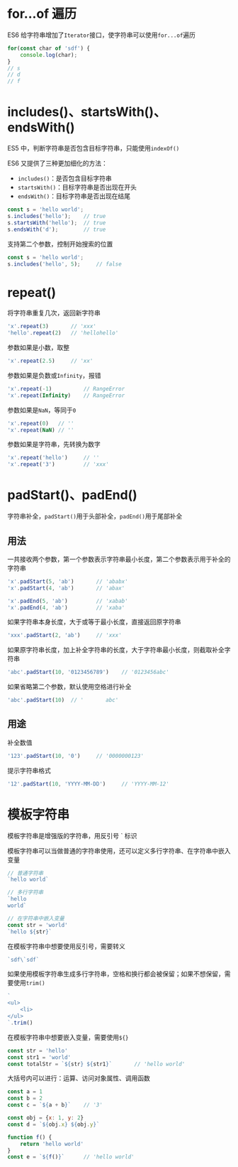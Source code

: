 # for...of 遍历

ES6 给字符串增加了`Iterator`接口，使字符串可以使用`for...of`遍历

```javascript
for(const char of 'sdf') {
    console.log(char);
}
// s
// d
// f
```

# includes()、startsWith()、endsWith()

ES5 中，判断字符串是否包含目标字符串，只能使用`indexOf()`

ES6 又提供了三种更加细化的方法：

- `includes()`：是否包含目标字符串
- `startsWith()`：目标字符串是否出现在开头
- `endsWith()`：目标字符串是否出现在结尾

```javascript
const s = 'hello world';
s.includes('hello');	// true
s.startsWith('hello');	// true
s.endsWith('d');		// true
```

支持第二个参数，控制开始搜索的位置

```javascript
const s = 'hello world';
s.includes('hello', 5);		// false
```

# repeat()

将字符串重复几次，返回新字符串

```javascript
'x'.repeat(3)		// 'xxx'
'hello'.repeat(2)	// 'hellohello'
```

参数如果是小数，取整

```javascript
'x'.repeat(2.5)		// 'xx'
```

参数如果是负数或`Infinity`，报错

```javascript
'x'.repeat(-1)			// RangeError
'x'.repeat(Infinity)	// RangeError
```

参数如果是`NaN`，等同于`0`

```javascript
'x'.repeat(0)	// ''
'x'.repeat(NaN)	// ''
```

参数如果是字符串，先转换为数字

```javascript
'x'.repeat('hello')		// ''
'x'.repeat('3')			// 'xxx'
```

# padStart()、padEnd()

字符串补全，`padStart()`用于头部补全，`padEnd()`用于尾部补全

## 用法

一共接收两个参数，第一个参数表示字符串最小长度，第二个参数表示用于补全的字符串

```javascript
'x'.padStart(5, 'ab')		// 'ababx'
'x'.padStart(4, 'ab')		// 'abax'

'x'.padEnd(5, 'ab')			// 'xabab'
'x'.padEnd(4, 'ab')			// 'xaba'
```

如果字符串本身长度，大于或等于最小长度，直接返回原字符串

```javascript
'xxx'.padStart(2, 'ab')		// 'xxx'
```

如果原字符串长度，加上补全字符串的长度，大于字符串最小长度，则截取补全字符串

```javascript
'abc'.padStart(10, '0123456789')	// '0123456abc'
```

如果省略第二个参数，默认使用空格进行补全

```javascript
'abc'.padStart(10)	// '       abc'
```

## 用途

补全数值

```javascript
'123'.padStart(10, '0')		// '0000000123'
```

提示字符串格式

```javascript
'12'.padStart(10, 'YYYY-MM-DD')		// 'YYYY-MM-12'
```

# 模板字符串

模板字符串是增强版的字符串，用反引号 ` 标识

模板字符串可以当做普通的字符串使用，还可以定义多行字符串、在字符串中嵌入变量

```javascript
// 普通字符串
`hello world`

// 多行字符串
`hello 
world`

// 在字符串中嵌入变量
const str = 'world'
`hello ${str}`
```

在模板字符串中想要使用反引号，需要转义

```javascript
`sdf\`sdf`
```

如果使用模板字符串生成多行字符串，空格和换行都会被保留；如果不想保留，需要使用`trim()`

```javascript
`
<ul>
	<li>
</ul>
`.trim()
```

在模板字符串中想要嵌入变量，需要使用`${}`

```javascript
const str = 'hello'
const str1 = 'world'
const totalStr = `${str} ${str1}`		// 'hello world'
```

大括号内可以进行：运算、访问对象属性、调用函数

```javascript
const a = 1
const b = 2
const c = `${a + b}`	// '3'

const obj = {x: 1, y: 2}
const d = `${obj.x} ${obj.y}`

function f() {
    return 'hello world'
}
const e = `${f()}`		// 'hello world'
```

